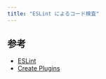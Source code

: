 ```yaml
---
title: "ESLint によるコード検査"
---
```


## 参考

- [ESLint](https://eslint.org/)
- [Create Plugins](https://eslint.org/docs/latest/extend/plugins)
